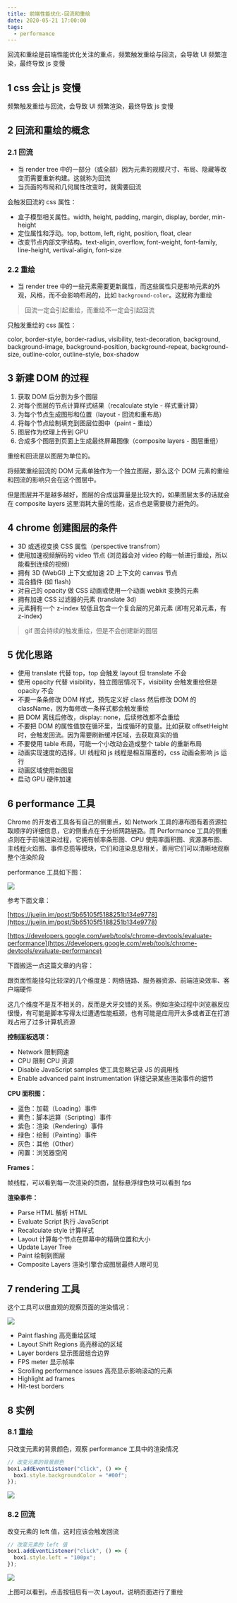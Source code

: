 ```yaml
---
title: 前端性能优化-回流和重绘
date: 2020-05-21 17:00:00
tags:
  - performance
---
```


回流和重绘是前端性能优化关注的重点，频繁触发重绘与回流，会导致 UI 频繁渲染，最终导致 js 变慢

<!-- more -->

## 1 css 会让 js 变慢

频繁触发重绘与回流，会导致 UI 频繁渲染，最终导致 js 变慢

## 2 回流和重绘的概念

### 2.1 回流

- 当 render tree 中的一部分（或全部）因为元素的规模尺寸、布局、隐藏等改变而需要重新构建。这就称为回流
- 当页面的布局和几何属性改变时，就需要回流

会触发回流的 css 属性：

- 盒子模型相关属性。width, height, padding, margin, display, border, min-height
- 定位属性和浮动。top, bottom, left, right, position, float, clear
- 改变节点内部文字结构。text-aligin, overflow, font-weight, font-family, line-height, vertival-aligin, font-size

### 2.2 重绘

- 当 render tree 中的一些元素需要更新属性，而这些属性只是影响元素的外观，风格，而不会影响布局的，比如 `background-color`。这就称为重绘

> 回流一定会引起重绘，而重绘不一定会引起回流

只触发重绘的 css 属性：

color, border-style, border-radius, visibility, text-decoration, background, background-image, background-position, background-repeat, background-size, outline-color, outline-style, box-shadow

## 3 新建 DOM 的过程

1. 获取 DOM 后分割为多个图层
2. 对每个图层的节点计算样式结果（recalculate style - 样式重计算）
3. 为每个节点生成图形和位置（layout - 回流和重布局）
4. 将每个节点绘制填充到图层位图中（paint - 重绘）
5. 图层作为纹理上传到 GPU
6. 合成多个图层到页面上生成最终屏幕图像（composite layers - 图层重组）

重绘和回流是以图层为单位的。

将频繁重绘回流的 DOM 元素单独作为一个独立图层，那么这个 DOM 元素的重绘和回流的影响只会在这个图层中。

但是图层并不是越多越好，图层的合成运算量是比较大的，如果图层太多的话就会在 composite layers 这里消耗大量的性能，这点也是需要极力避免的。

## 4 chrome 创建图层的条件

- 3D 或透视变换 CSS 属性（perspective transfrom）
- 使用加速视频解码的 video 节点 (浏览器会对 video 的每一帧进行重绘，所以能看到连续的视频)
- 拥有 3D (WebGl) 上下文或加速 2D 上下文的 canvas 节点
- 混合插件 (如 flash)
- 对自己的 opacity 做 CSS 动画或使用一个动画 webkit 变换的元素
- 拥有加速 CSS 过滤器的元素 (translate 3d)
- 元素拥有一个 z-index 较低且包含一个复合层的兄弟元素 (即有兄弟元素，有 z-index)

> gif 图会持续的触发重绘，但是不会创建新的图层

## 5 优化思路

- 使用 translate 代替 top，top 会触发 layout 但 translate 不会
- 使用 opacity 代替 visibility，独立图层情况下，visibility 会触发重绘但是 opacity 不会
- 不要一条条修改 DOM 样式，预先定义好 class 然后修改 DOM 的 className，因为每修改一条样式都会触发重绘
- 把 DOM 离线后修改，display: none，后续修改都不会重绘
- 不要把 DOM 的属性值放在循环里，当成循环的变量。比如获取 offsetHeight 时，会触发回流。因为需要刷新缓冲区域，去获取真实的值
- 不要使用 table 布局，可能一个小改动会造成整个 table 的重新布局
- 动画实现速度的选择，UI 线程和 js 线程是相互阻塞的，css 动画会影响 js 运行
- 动画区域使用新图层
- 启动 GPU 硬件加速

## 6 performance 工具

Chrome 的开发者工具各有自己的侧重点，如 Network 工具的瀑布图有着资源拉取顺序的详细信息，它的侧重点在于分析网路链路。而 Performance 工具的侧重点则在于前端渲染过程，它拥有帧率条形图、CPU 使用率面积图、资源瀑布图、主线程火焰图、事件总揽等模块，它们和渲染息息相关，善用它们可以清晰地观察整个渲染阶段

performance 工具如下图：

![](/images/performance/6_paint_20200521180012.png)

参考下面文章：

[https://juejin.im/post/5b65105f5188251b134e9778](https://juejin.im/post/5b65105f5188251b134e9778)

[https://developers.google.com/web/tools/chrome-devtools/evaluate-performance](https://developers.google.com/web/tools/chrome-devtools/evaluate-performance)

下面搬运一点这篇文章的内容：

跟页面性能挂勾比较深的几个维度是：网络链路、服务器资源、前端渲染效率、客户端硬件

这几个维度不是互不相关的，反而是犬牙交错的关系。例如渲染过程中浏览器反应很慢，有可能是脚本写得太烂遭遇性能瓶颈，也有可能是应用开太多或者正在打游戏占用了过多计算机资源

**控制面板选项：**

- Network 限制网速
- CPU 限制 CPU 资源
- Disable JavaScript samples 使工具忽略记录 JS 的调用栈
- Enable advanced paint instrumentation 详细记录某些渲染事件的细节

**CPU 面积图：**

- 蓝色：加载（Loading）事件
- 黄色：脚本运算（Scripting）事件
- 紫色：渲染（Rendering）事件
- 绿色：绘制（Painting）事件
- 灰色：其他（Other）
- 闲置：浏览器空闲

**Frames：**

帧线程，可以看到每一次渲染的页面，鼠标悬浮绿色块可以看到 fps

**渲染事件：**

- Parse HTML 解析 HTML
- Evaluate Script 执行 JavaScript
- Recalculate style 计算样式
- Layout 计算每个节点在屏幕中的精确位置和大小
- Update Layer Tree
- Paint 绘制到图层
- Composite Layers 渲染引擎合成图层最终人眼可见

## 7 rendering 工具

这个工具可以很直观的观察页面的渲染情况：

![](/images/performance/6_paint_20200521175459.png)

- Paint flashing 高亮重绘区域
- Layout Shift Regions 高亮移动的区域
- Layer borders 显示图层组合边界
- FPS meter 显示帧率
- Scrolling performance issues 高亮显示影响滚动的元素
- Highlight ad frames
- Hit-test borders

## 8 实例

### 8.1 重绘

只改变元素的背景颜色，观察 performance 工具中的渲染情况

```javascript
// 改变元素的背景颜色
box1.addEventListener("click", () => {
  box1.style.backgroundColor = "#00f";
});
```

![](/images/performance/6_paint_20200107164141.png)

### 8.2 回流

改变元素的 left 值，这时应该会触发回流

```javascript
// 改变元素的 left 值
box1.addEventListener("click", () => {
  box1.style.left = "100px";
});
```

![](/images/performance/6_paint_20200107164228.png)

上图可以看到，点击按钮后有一次 Layout，说明页面进行了重绘
